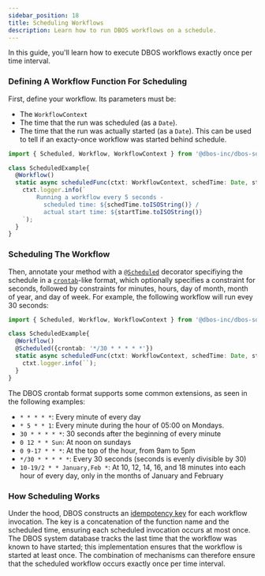 ```yaml
---
sidebar_position: 18
title: Scheduling Workflows
description: Learn how to run DBOS workflows on a schedule.
---
```


In this guide, you'll learn how to execute DBOS workflows exactly once per time interval.

### Defining A Workflow Function For Scheduling
First, define your workflow.  Its parameters must be:
- The `WorkflowContext`
- The time that the run was scheduled (as a `Date`).
- The time that the run was actually started (as a `Date`).  This can be used to tell if an exacty-once workflow was started behind schedule.

```typescript
import { Scheduled, Workflow, WorkflowContext } from '@dbos-inc/dbos-sdk';

class ScheduledExample{
  @Workflow()
  static async scheduledFunc(ctxt: WorkflowContext, schedTime: Date, startTime: Date) {
    ctxt.logger.info(`
        Running a workflow every 5 seconds -
          scheduled time: ${schedTime.toISOString()} /
          actual start time: ${startTime.toISOString()}
    `);
  }
}
```

### Scheduling The Workflow
Then, annotate your method with a [`@Scheduled`](../api-reference/decorators.md#scheduled) decorator specifiying the schedule in a [`crontab`](https://en.wikipedia.org/wiki/Cron)-like format, which optionally specifies a constraint for seconds, followed by constraints for minutes, hours, day of month, month of year, and day of week.  For example, the following workflow will run evey 30 seconds:

```typescript
import { Scheduled, Workflow, WorkflowContext } from '@dbos-inc/dbos-sdk';

class ScheduledExample{
  @Workflow()
  @Scheduled({crontab: '*/30 * * * * *'})
  static async scheduledFunc(ctxt: WorkflowContext, schedTime: Date, startTime: Date) {
    ctxt.logger.info(``);
  }
}
```

The DBOS crontab format supports some common extensions, as seen in the following examples:
- `* * * * *`: Every minute of every day
- `* 5 * * 1`: Every minute during the hour of 05:00 on Mondays.
- `30 * * * * *`: 30 seconds after the beginning of every minute
- `0 12 * * Sun`: At noon on sundays
- `0 9-17 * * *`: At the top of the hour, from 9am to 5pm
- `*/30 * * * * *`: Every 30 seconds (seconds is evenly divisible by 30)
- `10-19/2 * * January,Feb *`: At 10, 12, 14, 16, and 18 minutes into each hour of every day, only in the months of January and February

### How Scheduling Works
Under the hood, DBOS constructs an [idempotency key](./idempotency-tutorial) for each workflow invocation.  The key is a concatenation of the function name and the scheduled time, ensuring each scheduled invocation occurs at most once.  The DBOS system database tracks the last time that the workflow was known to have started; this implementation ensures that the workflow is started at least once.  The combination of mechanisms can therefore ensure that the scheduled workflow occurs exactly once per time interval.
